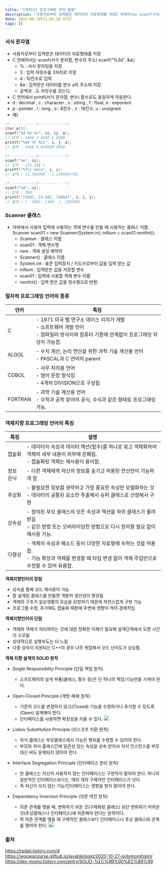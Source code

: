```yaml
---
title: "[정처기] 프로그래밍 언어 활용"
description: "사용자로부터 입력받은 데이터의 자료형태를 저장C 언에어서는 scanf(서식 문자열, 변수의 주소)scanf("%3d", &a);	\- % : 서식 문자임을 지정    \- 3 : 입력 자릿수를 3자리로 지정    \- d : 10진수로 입력    \- &a : 입력받은"
date: 2021-06-19T11:01:10.475Z
tags: []
---
```

### 서식 문자열
- 사용자로부터 입력받은 데이터의 자료형태를 저장
- C 언에어서는 scanf(서식 문자열, 변수의 주소)
scanf("%3d", &a);
	- % : 서식 문자임을 지정
    - 3 : 입력 자릿수를 3자리로 지정
    - d : 10진수로 입력
    - &a : 입력받은 데이터를 변수 a의 주소에 저장. 
    - 공백과 . 도 자릿수를 갖는다.
- C 언어에서 printf(서식 문자열, 변수) 함수로도 동일하게 작동한다. 
- d : decimal , c : character , s : string , f : float, e : exponent
- p : pointer , l : long , o : 8진수 , x : 16진수, u : unsigned
- 예) 
```c
/* -----------1----------- */
char a[5];
scanf("%d %e %s", &i, &j, a);
// 입력 : 5468 3.483E-2 GOOD
printf("%4d %f %2s", i, j, a);
// 출력 : 5468 0.034830 GOOD

/* -----------2----------- */
scanf("%e", &i);
// 입력 : 123.45E-1
printf("%f\t %e\n", i, i);
// 출력 : 12.345000	1.234500e+01

/* -----------3----------- */
scanf("%d", &i);
// 입력 : 300
printf("[%5d], [%-5d], [%05d]", i, i, i);
// 출력 : [  300]. [300  ]. [00300]

```

### Scanner 클래스 
- 자바에서 사용자 입력에 사용하는 객체 변수를 만들 때 사용하는 클래스 이름. 
Scanner scan01 = new Scanner(System.in);
inNum = scan01.nextInt();
	- Scanner : 클래스 이름
    - scan01 : 객체 변수명
    - new : 객체 생성 예약어
    - Scanner() : 클래스 이름
    - System.int : 표준 입력장치 / 키도브로부터 값을 입력 받는 값
    - inNum : 입력받은 값을 저장할 변수
    - scan01 : 입력에 사용할 객체 변수 이름
    - nextInt() : 입력 받은 값을 정수형으로 반환. 

### 절차적 프로그래밍 언어의 종류
| 언어 | 특징  |
|----|-----|
| C | - 1971 미국 벨 연구소 데이스 리치가 개발 <br> - 소프트웨어 개발 언어 <br> - 컴파일러 방식이며 컴퓨터 기종에 관계없이 프로그래밍 작성이 가능함. |
| ALGOL | - 수치 계산, 논리 연산을 위한 과학 기술 계산용 언어 <br> - PASCAL과 C 언어의 parent |
| COBOL | - 사무 처리용 언어 <br> - 영어 문장 형식임 <br> - 4개의 DIVISION으로 구성됨 |
| FORTRAN | - 과학 기술 계산용 언어 <br> - 수학과 공학 분야의 공식, 수식과 같은 형태로 프로그래밍 가능. |

### 객체지향 프로그래밍 언어의 특징
| 특징 | 설명  |
|----|-----|
| 캡술화 | - 데이터의 속성과 데이터 액션(함수)를 하나로 묶고 객체화하여 객체의 세부 내용이 외부에 은폐됨. <br> - 캡슐화된 객체는 재사용이 용이함. |
| 정보 은닉 | - 다른 객체에게 자신의 정보를 숨기고 허용된 연산만이 가능하게 함|
| 추상화 | - 불필요한 정보를 생략하고 가장 중요한 속성만 모델화하는 것 <br> - 데이터의 공통된 요소만 추출해서 슈퍼 클래스로 선정해서 구현 |
| 상속성 | - 정의된 부모 클래스의 모든 속성과 액션을 하위 클래스가 물려받음 <br> - 같은 방법 또는 오버라이딩한 방법으로 다시 정의할 필요 없이 재사용 가능. |
| 다형성 | -  객체의 속성과 메소드 등이 다양한 자료형에 속하는 것을 허용함. <br> - 기능 확장과 객체를 변경할 때 타입 변경 없이 객체 주입만으로 수정할 수 있어 유용함. |

**객체지향언어의 장점**
- 상속을 통해 코드 재사용이 가능
- 잘 설계된 클래스를 만들면 개발의 생산성이 향상됨
- 객체의 구조가 일상생활의 모습을 모방하기 때문에 자연스럽게 구현 가능
- 프로그램 수정, 추가해도 캡슐화 때문에 주변에 영향이 적어 경제적임.

**객체지향언어의 단점**
- 객체와 객체가 처리하려는 것에 대한 정확한 이해가 필요해 설계단계에서 오랜 시간이 소모됨
- 상대적으로 실행속도는 더 느림
- 다중 상속이 지원되는 C++의 경우 너무 복잡해서 코드 난이도가 상승함.

**객체 지향 설계의 SOLID 원칙**
- Single Responsiblity Principle (단일 책임 원칙)
	- 소프트웨어의 설계 부품(클래스, 함수 등)은 단 하나의 책임/기능만을 가져야 한다.

- Open-Closed Principle (개방-패쇄 원칙)
	- 기존의 코드를 변경하지 않고(Closed) 기능을 수정하거나 추가할 수 있도록(Open) 설계해야 한다.
    - 인터페이스를 사용하면 확장성을 키울 수 있다.
    ![](/images/9c6b54fd-4cba-43f1-abe8-685d318da0eb-image.png)
    
- Liskov Substitution Principle (리스코프 치환 원칙)
	- 자식 클래스는 부모클래스에서 가능한 행위를 수행할 수 있어야 한다.
    - 부모와 자식 클래스간에 일관성 있는 속성을 상속 받아서 자식 인스턴스를 부모 대신 써도 문제되지 않아야 한다. 

- Interface Segregation Principle (인터페이스 분리 원칙)
	- 한 클래스는 자신이 사용하지 않는 인터페이스는 구현하지 말아야 한다. 하나의 일반적인 인터페이스보다는, 여러 개의 구체적인 인터페이스가 낫다.
    - 즉 자신이 쓰지 않는 기능/인터페이스는 영향을 받지 말아야 한다.

- Dependency Inversion Principle (의존 역전 원칙)
	- 의존 관계를 맺을 때, 변화하기 쉬운 것(구체화된 클래스) 보단 변화하기 어려운 것(추상클래스나 인터페이스)에 의존해야 한다는 원칙이다.
    - 즉 의존 관계를 맺을 때 구체적인 클래스보다 인터페이스나 추상 클래스와 관계를 맺어야 한다. 
    ![](/images/62bbd726-4b12-44e7-9a0a-61f5d5a38585-image.png)





### 출처
https://radait.tistory.com/4
https://woowacourse.github.io/javable/post/2020-10-27-polymorphism/
https://dev-momo.tistory.com/entry/SOLID-%EC%9B%90%EC%B9%99